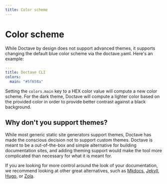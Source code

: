 ```yaml
---
title: Color scheme
---
```


Color scheme
============

While Doctave by design does not support advanced themes, it supports changing the default blue
color scheme via the doctave.yaml. Here's an example:

```yaml
---
title: Doctave CLI
colors:
  main: "#5f658a"
```

Setting the `colors.main` key to a HEX color value will compute a new color scheme. For the dark
theme, Doctave will compute a lighter color based on the provided color in order to provide better
contrast against a black background.

## Why don't you support themes?

While most generic static site generators support themes, Doctave has made the conscious decision
not to support custom themes. Doctave is meant to be a out-of-the-box and simple alternative for
building documentation sites, and adding theming support would make the tool more complicated than
necessary for what it is meant for.

If you are looking for more control around the look of your documentation, we recommend looking at
other great alternatives, such as [Mkdocs](https://www.mkdocs.org/),
[Jekyll](https://jekyllrb.com/), [Hugo](https://gohugo.io/), or [Zola](https://www.getzola.org/).
